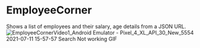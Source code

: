 # EmployeeCorner
Shows a list of employees and their salary, age details from a JSON URL.
![EmployeeCornerVideo1_Android Emulator - Pixel_4_XL_API_30_New_5554 2021-07-11 15-57-57 Search Not working GIF](https://user-images.githubusercontent.com/40599051/125191911-80c50500-e262-11eb-8d3f-773f379aeb74.gif)
